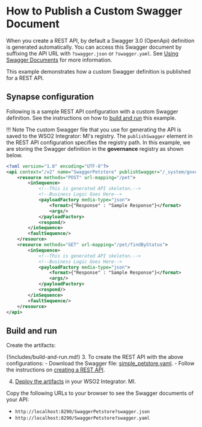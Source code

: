 # How to Publish a Custom Swagger Document

When you create a REST API, by default a Swagger 3.0 (OpenApi) definition is generated automatically. You can access this Swagger document by suffixing the API URL
with `?swagger.json` or `?swagger.yaml`. See [Using Swagger Documents]({{base_path}}/develop/advanced-development/using-swagger-for-apis) for more information.

This example demonstrates how a custom Swagger definition is published for a REST API. 
    
## Synapse configuration
Following is a sample REST API configuration with a custom Swagger definition. See the instructions on how to [build and run](#build-and-run) this example.

!!! Note
    The custom Swagger file that you use for generating the API is saved to the WSO2 Integrator: MI's registry. The `publishSwagger` element in the REST API configuration specifies the registry path. In this example, we are storing the Swagger definition in the <b>governance</b> registry as shown below.

```xml
<?xml version="1.0" encoding="UTF-8"?>
<api context="/v2" name="SwaggerPetstore" publishSwagger="/_system/governance/swagger_files/simple_petstore.yaml" xmlns="http://ws.apache.org/ns/synapse">
    <resource methods="POST" url-mapping="/pet">
        <inSequence>
            <!--This is generated API skeleton.-->
            <!--Business Logic Goes Here-->
            <payloadFactory media-type="json">
                <format>{"Response" : "Sample Response"}</format>
                <args/>
            </payloadFactory>
            <respond/>
        </inSequence>
        <faultSequence/>
    </resource>
    <resource methods="GET" url-mapping="/pet/findByStatus">
        <inSequence>
            <!--This is generated API skeleton.-->
            <!--Business Logic Goes Here-->
            <payloadFactory media-type="json">
                <format>{"Response" : "Sample Response"}</format>
                <args/>
            </payloadFactory>
            <respond/>
        </inSequence>
        <faultSequence/>
    </resource>
</api>
```

## Build and run

Create the artifacts:

{!includes/build-and-run.md!}
3. To create the REST API with the above configurations:
    - Download the Swagger file: [simple_petstore.yaml](https://github.com/wso2-docs/WSO2_EI/blob/master/samples-rest-apis/simple_petstore.yaml).
    - Follow the instructions on [creating a REST API]({{base_path}}/develop/creating-artifacts/creating-an-api).

4. [Deploy the artifacts]({{base_path}}/develop/deploy-artifacts) in your WSO2 Integrator: MI.

Copy the following URLs to your browser to see the Swagger documents of your API:

- `http://localhost:8290/SwaggerPetstore?swagger.json`
- `http://localhost:8290/SwaggerPetstore?swagger.yaml`

